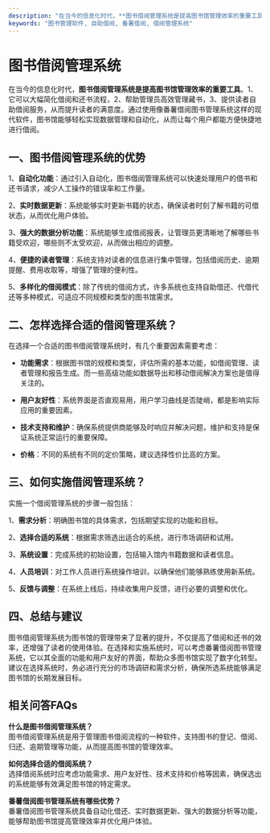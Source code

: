```yaml
---
description: "在当今的信息化时代，**图书借阅管理系统是提高图书馆管理效率的重要工具**。1、它可以大幅简化借阅和还书流程，2、帮助管理员高效管理藏书，3、提供读者自助借阅服务，从而提升读者的满意度。通过使用像番薯借阅图书管理系统这样的现代软件，图书馆能够轻松实现数据管理和自动化，从而让每个用户都能方便快捷地进行借阅。"
keywords: "图书管理软件, 自助借阅, 番薯借阅, 借阅管理系统"
---
```

# 图书借阅管理系统

在当今的信息化时代，**图书借阅管理系统是提高图书馆管理效率的重要工具**。1、它可以大幅简化借阅和还书流程，2、帮助管理员高效管理藏书，3、提供读者自助借阅服务，从而提升读者的满意度。通过使用像番薯借阅图书管理系统这样的现代软件，图书馆能够轻松实现数据管理和自动化，从而让每个用户都能方便快捷地进行借阅。

## 一、图书借阅管理系统的优势

1、**自动化功能**：通过引入自动化，图书借阅管理系统可以快速处理用户的借书和还书请求，减少人工操作的错误率和工作量。

2、**实时数据更新**：系统能够实时更新书籍的状态，确保读者时刻了解书籍的可借状态，从而优化用户体验。

3、**强大的数据分析功能**：系统能够生成借阅报表，让管理员更清晰地了解哪些书籍受欢迎，哪些则不太受欢迎，从而做出相应的调整。

4、**便捷的读者管理**：系统支持对读者的信息进行集中管理，包括借阅历史、逾期提醒、费用收取等，增强了管理的便利性。

5、**多样化的借阅模式**：除了传统的借阅方式，许多系统也支持自助借还、代借代还等多种模式，可适应不同规模和类型的图书馆需求。

## 二、怎样选择合适的借阅管理系统？

在选择一个合适的图书借阅管理系统时，有几个重要因素需要考虑：

- **功能需求**：根据图书馆的规模和类型，评估所需的基本功能，如借阅管理、读者管理和报告生成。而一些高级功能如数据导出和移动借阅解决方案也是值得关注的。

- **用户友好性**：系统界面是否直观易用，用户学习曲线是否陡峭，都是影响实际应用的重要因素。

- **技术支持和维护**：确保系统提供商能够及时响应并解决问题，维护和支持是保证系统正常运行的重要保障。

- **价格**：不同的系统有不同的定价策略，建议选择性价比高的方案。

## 三、如何实施借阅管理系统？

实施一个借阅管理系统的步骤一般包括：

1、**需求分析**：明确图书馆的具体需求，包括期望实现的功能和目标。

2、**选择合适的系统**：根据需求筛选出适合的系统，进行市场调研和试用。

3、**系统设置**：完成系统的初始设置，包括输入馆内书籍数据和读者信息。

4、**人员培训**：对工作人员进行系统操作培训，以确保他们能够熟练使用新系统。

5、**反馈与调整**：在系统上线后，持续收集用户反馈，进行必要的调整和优化。

## 四、总结与建议

图书借阅管理系统为图书馆的管理带来了显著的提升，不仅提高了借阅和还书的效率，还增强了读者的使用体验。在选择和实施系统时，可以考虑番薯借阅图书管理系统，它以其全面的功能和用户友好的界面，帮助众多图书馆实现了数字化转型。建议在选择系统时，务必进行充分的市场调研和需求分析，确保所选系统能够满足图书馆的长期发展目标。

## 相关问答FAQs

**什么是图书借阅管理系统？**  
图书借阅管理系统是用于管理图书借阅流程的一种软件，支持图书的登记、借阅、归还、逾期管理等功能，从而提高图书馆的管理效率。

**如何选择合适的借阅系统？**  
选择借阅系统时应考虑功能需求、用户友好性、技术支持和价格等因素，确保选出的系统能够有效满足图书馆的特定需求。

**番薯借阅图书管理系统有哪些优势？**  
番薯借阅图书管理系统具备自动化借还、实时数据更新、强大的数据分析等功能，能够帮助图书馆提高管理效率并优化用户体验。
